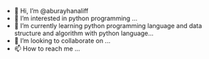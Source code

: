 - 👋 Hi, I’m @aburayhanaliff
- 👀 I’m interested in python programming ...
- 🌱 I’m currently learning python programming language and data structure and algorithm with python language...
- 💞️ I’m looking to collaborate on ...
- 📫 How to reach me ...

<!---
aburayhanaliff/aburayhanaliff is a ✨ special ✨ repository because its `README.md` (this file) appears on your GitHub profile.
You can click the Preview link to take a look at your changes.
--->
